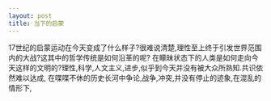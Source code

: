 ```yaml
---
layout: post
title: 当下的启蒙
---
```

17世纪的启蒙运动在今天变成了什么样子?很难说清楚,理性至上终于引发世界范围内的大战?这其中的哲学传统是如何沿革的呢?
在矇昧状态下的人类是如何走向今天这样的文明的?理性,科学,人文主义,进步,似乎到今天并没有被大众所熟知.共识依然难以达成,
在喋喋不休的历史长河中争论,战争,冲突,并没有停止的迹象,在混乱的情形下,
